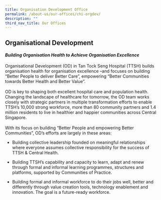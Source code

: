 ```yaml
---
title: Organisation Development Office
permalink: /about-us/our-offices/chi-orgdev/
description: ""
third_nav_title: Our Offices
---
```

<h2>Organisational Development</h2>
<h4><em>Building Organisation Health to Achieve Organisation Excellence</em></h4>

Organisational Development (OD) in Tan Tock Seng Hospital (TTSH) builds organisation health for organisation excellence –and focuses on building “Better People to deliver Better Care”, empowering “Better Communities towards Better Health and Better Value”.<br><br>
OD is key to shaping both excellent hospital care and population health.  Changing the landscape of healthcare for tomorrow, the OD team works closely with strategic partners in multiple transformation efforts to enable TTSH’s 10,000 strong workforce, more than 80 community partners and 1.4 million residents to live in healthier and happier communities across Central Singapore.<br><br>
With its focus on building “Better People and empowering Better Communities”, OD’s efforts are largely in these areas: <br>

*	Building collective leadership founded on meaningful relationships where everyone assumes collective responsibility for the success of TTSH &amp; Central Health.<br>

*	Building TTSH’s capability and capacity to learn, adapt and renew through formal and informal learning programmes, structures and platforms, supported by Communities of Practice. <br>

*	Building formal and informal workforce to do their jobs well, better and differently through value creation tools, technology enablement and innovation. The goal is a future-ready workforce.